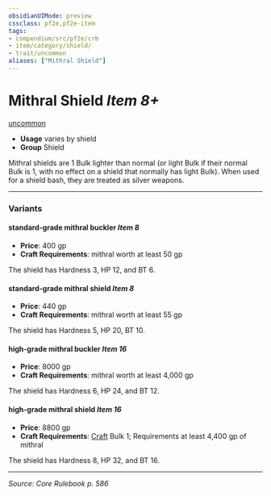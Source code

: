 ```yaml
---
obsidianUIMode: preview
cssclass: pf2e,pf2e-item
tags:
- compendium/src/pf2e/crb
- item/category/shield/
- trait/uncommon
aliases: ["Mithral Shield"]
---
```

# Mithral Shield *Item 8+*  
[uncommon](uncommon.md "Uncommon Rarity Trait")  

- **Usage** varies by shield
- **Group** Shield 

Mithral shields are 1 Bulk lighter than normal (or light Bulk if their normal Bulk is 1, with no effect on a shield that normally has light Bulk). When used for a shield bash, they are treated as silver weapons.

---

### Variants

#### standard-grade mithral buckler *Item 8*

- **Price**: 400 gp
- **Craft Requirements**: mithral worth at least 50 gp

The shield has Hardness 3, HP 12, and BT 6.

#### standard-grade mithral shield *Item 8*

- **Price**: 440 gp
- **Craft Requirements**: mithral worth at least 55 gp

The shield has Hardness 5, HP 20, BT 10.

#### high-grade mithral buckler *Item 16*

- **Price**: 8000 gp
- **Craft Requirements**: mithral worth at least 4,000 gp

The shield has Hardness 6, HP 24, and BT 12.

#### high-grade mithral shield *Item 16*

- **Price**: 8800 gp
- **Craft Requirements**: [Craft](craft.md) Bulk 1; Requirements at least 4,400 gp of mithral

The shield has Hardness 8, HP 32, and BT 16.

---
*Source: Core Rulebook p. 586*